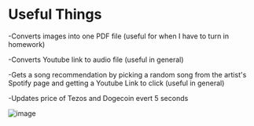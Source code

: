 # Useful Things

-Converts images into one PDF file (useful for when I have to turn in homework)

-Converts Youtube link to audio file (useful in general)

-Gets a song recommendation by picking a random song from the artist's Spotify page and getting a Youtube Link to click (useful in general)

-Updates price of Tezos and Dogecoin evert 5 seconds

![image](https://user-images.githubusercontent.com/62976976/117597139-d6155680-b0f9-11eb-8684-e3ea24d1e6f8.png)

